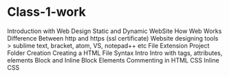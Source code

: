 # Class-1-work
Introduction with Web Design Static and Dynamic WebSite How Web Works Difference Between http and https (ssl certificate) Website designing tools > sublime text, bracket, atom, VS, notepad++ etc File Extension Project Folder Creation Creating a HTML File Syntax Intro Intro with tags, attributes, elements Block and Inline Block Elements Commenting in HTML CSS Inline CSS
